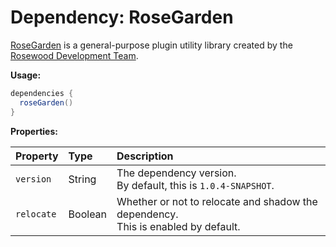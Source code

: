 # Dependency: RoseGarden

[RoseGarden](https://github.com/Rosewood-Development/RoseGarden) is a general-purpose plugin utility library created by the [Rosewood Development Team](https://github.com/Rosewood-Development).



**Usage:**

```groovy
dependencies {
  roseGarden()
}
```

**Properties:**

| Property   | Type    | Description                                                  |
| :--------- | :------ | :----------------------------------------------------------- |
| `version`  | String  | The dependency version.<br />By default, this is `1.0.4-SNAPSHOT`. |
| `relocate` | Boolean | Whether or not to relocate and shadow the dependency.<br />This is enabled by default. |
